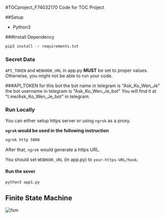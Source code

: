 #TOCproject_F74032170
Code for TOC Project

##Setup
* Python3

###Install Dependency
```sh
pip3 install -r requirements.txt
```
### Secret Data

`API_TOKEN` and `WEBHOOK_URL` in app.py **MUST** be set to proper values.
Otherwise, you might not be able to run your code.

###API_TOKEN for this bot
the bot name in telegram is "Ask_Ko_Wen_Je"
the bot username in telegram is "Ask_Ko_Wen_Je_bot"
You will find it at "t.me/Ask_Ko_Wen_Je_bot" in telegram. 

### Run Locally
You can either setup https server or using `ngrok` as a proxy.

**`ngrok` would be used in the following instruction**

```sh
ngrok http 5000
```

After that, `ngrok` would generate a https URL.

You should set `WEBHOOK_URL` (in app.py) to `your-https-URL/hook`.

#### Run the sever

```sh
python3 app1.py
```
## Finite State Machine
![fsm](./img/show-fsm.png)


